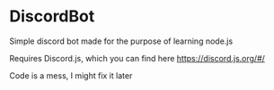 # DiscordBot
Simple discord bot made for the purpose of learning node.js

Requires Discord.js, which you can find here https://discord.js.org/#/

Code is a mess, I might fix it later
